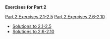 
**Exercises for Part 2**

[Part 2 Exercises 2.1-2.5](https://fullstackopen.com/en/part2/rendering_a_collection_modules#exercises-2-1-2-5)
[Part 2 Exercises 2.6-2.10](https://fullstackopen.com/en/part2/forms#exercises-2-6-2-10)

* [Solutions to 2.1-2.5](courseinfo/README.md)
* [Solutions to 2.6-2.10](phonebook/README.md)

